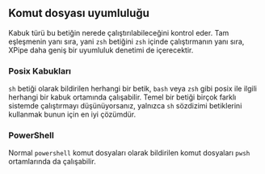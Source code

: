 ## Komut dosyası uyumluluğu

Kabuk türü bu betiğin nerede çalıştırılabileceğini kontrol eder.
Tam eşleşmenin yanı sıra, yani `zsh` betiğini `zsh` içinde çalıştırmanın yanı sıra, XPipe daha geniş bir uyumluluk denetimi de içerecektir.

### Posix Kabukları

`sh` betiği olarak bildirilen herhangi bir betik, `bash` veya `zsh` gibi posix ile ilgili herhangi bir kabuk ortamında çalışabilir.
Temel bir betiği birçok farklı sistemde çalıştırmayı düşünüyorsanız, yalnızca `sh` sözdizimi betiklerini kullanmak bunun için en iyi çözümdür.

### PowerShell

Normal `powershell` komut dosyaları olarak bildirilen komut dosyaları `pwsh` ortamlarında da çalışabilir.
